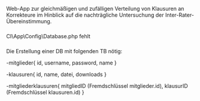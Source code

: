 Web-App zur gleichmäßigen und zufälligen Verteilung von Klausuren an Korrekteure im Hinblick auf die nachträgliche Untersuchung der Inter-Rater-Übereinstimmung.

###

CI\App\Config\Database.php fehlt

###

Die Erstellung einer DB mit folgenden TB nötig:

-mitglieder{
  id,
  username,
  password,
  name
 }
 
-klausuren{
  id,
  name,
  datei,
  downloads
 }
 
-mitgliederklausuren{
  mitgliedID (Fremdschlüssel mitglieder.id),
  klausurID (Fremdschlüssel klausuren.id)
 }
